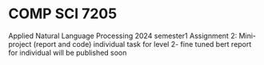 # COMP SCI 7205
Applied Natural Language Processing
2024 semester1 
Assignment 2: Mini-project (report and code)
individual task for level 2- fine tuned bert
report for individual will be published soon
